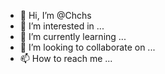 - 👋 Hi, I’m @Chchs
- 👀 I’m interested in ...
- 🌱 I’m currently learning ...
- 💞️ I’m looking to collaborate on ...
- 📫 How to reach me ...

<!---
Chchs/Chchs is a ✨ special ✨ repository because its `README.md` (this file) appears on your GitHub profile.
You can click the Preview link to take a look at your changes.
--->
